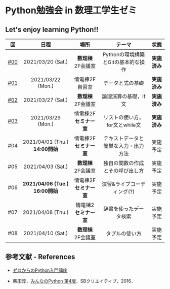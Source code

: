 # Python勉強会 in 数理工学生ゼミ

## Let's enjoy learning Python!!

|回|日程|場所|テーマ|状態|
| :---: | :---: | :---: | :---: | :---: |
|[#00](https://github.com/fumiyanll23/PythonLearning/tree/main/00)|2021/03/20 (Sat.)|**数理棟** 2F会議室|Pythonの環境構築とGitの基本的な操作|**実施済み**|
|[#01](https://github.com/fumiyanll23/PythonLearning/tree/main/01)|2021/03/22 (Mon.)|情電棟2F自習室|データと式の基礎|**実施済み**|
|[#02](https://github.com/fumiyanll23/PythonLearning/tree/main/02)|2021/03/27 (Sat.)|**数理棟** 2F会議室|論理演算の基礎，if文|**実施済み**|
|[#03](https://github.com/fumiyanll23/PythonLearning/tree/main/03)|2021/03/29 (Mon.)|情電棟2F **セミナー室**|リストの使い方，for文とwhile文|**実施済み**|
|#04|2021/04/01 (Thu.) **14:00開始**|情電棟2F **セミナー室**|テキストデータと簡単な入力・出力方法|実施予定|
|#05|2021/04/03 (Sat.)|**数理棟** 2F会議室|独自の関数の作成とその呼び出し方|実施予定|
|#06|**2021/04/06 (Tue.) 16:00開始**|情電棟2F **セミナー室**|演習&ライブコーディング(?)|実施予定|
|#07|2021/04/08 (Thu.)|情電棟2 **セミナー室**|辞書を使ったデータ検索|実施予定|
|#08|2021/04/10 (Sat.)|**数理棟** 2F会議室|タプルの使い方|実施予定|

## 参考文献 - References

- [ゼロからのPython入門講座](https://www.python.jp/train/index.html)

- 柴田淳，[みんなのPython 第4版](https://www.amazon.co.jp/%E3%81%BF%E3%82%93%E3%81%AA%E3%81%AEPython-%E7%AC%AC4%E7%89%88-%E6%9F%B4%E7%94%B0-%E6%B7%B3/dp/479738946X)，SBクリエイティブ，2016．
